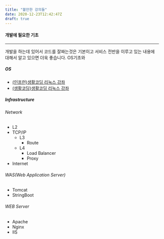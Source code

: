 ```yaml
---
title: "볼만한 강의들"
date: 2020-12-23T12:42:47Z
draft: true
--- 
```

#### 개발에 필요한 기초 
---
개발을 하는데 있어서 코드를 잘짜는것은 기본이고 서비스 전반을 이루고 있는 내용에 대해서 
알고 있으면 더욱 좋습니다. 
OS기초와 
##### OS
 - [(인프런)생활코딩 리눅스 강좌](https://www.inflearn.com/course/%EC%83%9D%ED%99%9C%EC%BD%94%EB%94%A9-%EB%A6%AC%EB%88%85%EC%8A%A4-%EA%B0%95%EC%A2%8C#)
 - [(생활코딩)생활코딩 리눅스 강좌](https://opentutorials.org/course/2598)
##### Infrastructure
###### Network 
- L2
- TCP/IP  
  - L3 
    - Route
  - L4 
    - Load Balancer
    - Proxy
- Internet
###### WAS(Web Application Server)  
- Tomcat
- StringBoot
###### WEB Server 
- Apache
- Nginx 
- IIS
